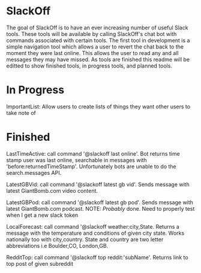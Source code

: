 # SlackOff
The goal of SlackOff is to have an ever increasing number of useful Slack tools. These tools will be available by calling SlackOff's chat bot with commands associated with certain tools. The first tool in development is a simple navigation tool which allows a user to revert the chat back to the moment they were last online. This allows the user to read any and all messages they may have missed. As tools are finished this readme will be editted to show finished tools, in progress tools, and planned tools.

# In Progress
ImportantList: Allow users to create lists of things they want other users to take note of
# Finished
LastTimeActive: call command '@slackoff last online'. Bot returns time stamp user was last online, searchable in messages with 'before:returnedTimeStamp'. Unfortunately bots are unable to do the search.messages API.

LatestGBVid: call command '@slackoff latest gb vid'. Sends message with latest GiantBomb.com video content.

LatestGBPod: call command '@slackoff latest gb pod'. Sends message with latest GiantBomb.com podcast.
NOTE: *Probably* done. Need to properly test when I get a new slack token

LocalForecast: call command '@slackoff weather:city,State. Returns a message with the temperature and conditions of given city state. Works nationally too with city,country. State and country are two letter abbreviations i.e Boulder,CO, London,GB.

RedditTop: call command '@slackoff top reddit:'subName'. Returns link to top post of given subreddit
